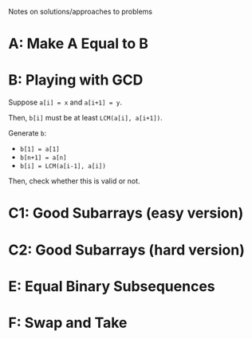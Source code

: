 Notes on solutions/approaches to problems

# A: Make A Equal to B

# B: Playing with GCD
Suppose `a[i] = x` and `a[i+1] = y`.

Then, `b[i]` must be at least `LCM(a[i], a[i+1])`.

Generate `b`:
- `b[1] = a[1]`
- `b[n+1] = a[n]`
- `b[i] = LCM(a[i-1], a[i])`

Then, check whether this is valid or not.

# C1: Good Subarrays (easy version)

# C2: Good Subarrays (hard version)

# E: Equal Binary Subsequences

# F: Swap and Take